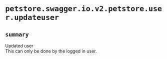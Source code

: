# `petstore.swagger.io.v2.petstore.user.updateuser`

## `summary`
Updated user  
This can only be done by the logged in user.


